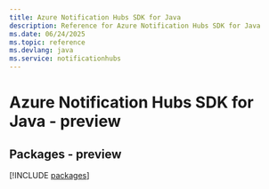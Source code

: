 ```yaml
---
title: Azure Notification Hubs SDK for Java
description: Reference for Azure Notification Hubs SDK for Java
ms.date: 06/24/2025
ms.topic: reference
ms.devlang: java
ms.service: notificationhubs
---
```

# Azure Notification Hubs SDK for Java - preview
## Packages - preview
[!INCLUDE [packages](notification-hubs-index.md)]